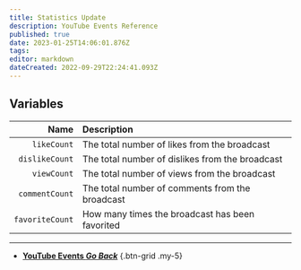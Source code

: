 ```yaml
---
title: Statistics Update
description: YouTube Events Reference
published: true
date: 2023-01-25T14:06:01.876Z
tags: 
editor: markdown
dateCreated: 2022-09-29T22:24:41.093Z
---
```


## Variables
Name | Description
----:|:------------
`likeCount` | The total number of likes from the broadcast
`dislikeCount` | The total number of dislikes from the broadcast
`viewCount` | The total number of views from the broadcast
`commentCount` | The total number of comments from the broadcast
`favoriteCount` | How many times the broadcast has been favorited

---

- [<i class="mdi mdi-chevron-left"></i>**YouTube Events *Go Back***](/en/Platforms/YouTube/Events)
{.btn-grid .my-5}